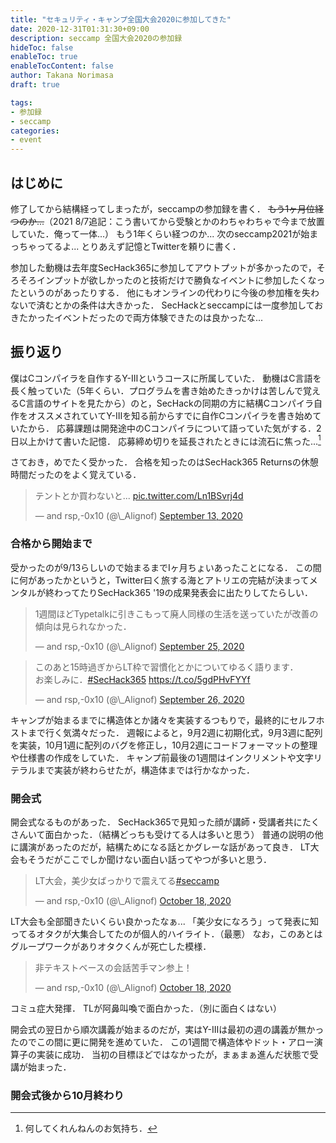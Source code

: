 ```yaml
---
title: "セキュリティ・キャンプ全国大会2020に参加してきた"
date: 2020-12-31T01:31:30+09:00
description: seccamp 全国大会2020の参加録
hideToc: false
enableToc: true
enableTocContent: false
author: Takana Norimasa
draft: true

tags:
- 参加録
- seccamp
categories:
- event
---
```



## はじめに
修了してから結構経ってしまったが，seccampの参加録を書く．
~~もう1ヶ月位経つのか...~~（2021 8/7追記：こう書いてから受験とかのわちゃわちゃで今まで放置していた．俺って一体...）
もう1年くらい経つのか... 次のseccamp2021が始まっちゃってるよ...
とりあえず記憶とTwitterを頼りに書く．

参加した動機は去年度SecHack365に参加してアウトプットが多かったので，そろそろインプットが欲しかったのと技術だけで勝負なイベントに参加したくなったというのがあったりする．
他にもオンラインの代わりに今後の参加権を失わないで済むとかの条件は大きかった．
SecHackとseccampには一度参加しておきたかったイベントだったので両方体験できたのは良かったな...

## 振り返り
僕はCコンパイラを自作するY-Ⅲというコースに所属していた．
動機はC言語を長く触っていた（5年くらい．プログラムを書き始めたきっかけは苦しんで覚えるC言語のサイトを見たから）のと，SecHackの同期の方に結構Cコンパイラ自作をオススメされていてY-Ⅲを知る前からすでに自作Cコンパイラを書き始めていたから．
応募課題は開発途中のCコンパイラについて語っていた気がする．2日以上かけて書いた記憶．
応募締め切りを延長されたときには流石に焦った...[^1]

[^1]:何してくれんねんのお気持ち．

さておき，めでたく受かった．
合格を知ったのはSecHack365 Returnsの休憩時間だったのをよく覚えている．
<blockquote class="twitter-tweet"><p lang="ja" dir="ltr">テントとか買わないと... <a href="https://t.co/Ln1BSvrj4d">pic.twitter.com/Ln1BSvrj4d</a></p>&mdash; and rsp,-0x10 (@\_Alignof) <a href="https://twitter.com/_Alignof/status/1305023875638419461?ref_src=twsrc%5Etfw">September 13, 2020</a></blockquote> <script async src="https://platform.twitter.com/widgets.js" charset="utf-8"></script>

### 合格から開始まで
受かったのが9/13らしいので始まるまでⅠヶ月ちょいあったことになる．
この間に何があったかというと，Twitter曰く旅する海とアトリエの完結が決まってメンタルが終わってたりSecHack365 '19の成果発表会に出たりしてたらしい．
<blockquote class="twitter-tweet"><p lang="ja" dir="ltr">1週間ほどTypetalkに引きこもって廃人同様の生活を送っていたが改善の傾向は見られなかった．</p>&mdash; and rsp,-0x10 (@\_Alignof) <a href="https://twitter.com/_Alignof/status/1309376126976892929?ref_src=twsrc%5Etfw">September 25, 2020</a></blockquote> <script async src="https://platform.twitter.com/widgets.js" charset="utf-8"></script>
<blockquote class="twitter-tweet"><p lang="ja" dir="ltr">このあと15時過ぎからLT枠で習慣化とかについてゆるく語ります．<br>お楽しみに．<a href="https://twitter.com/hashtag/SecHack365?src=hash&amp;ref_src=twsrc%5Etfw">#SecHack365</a> <a href="https://t.co/5gdPHvFYYf">https://t.co/5gdPHvFYYf</a></p>&mdash; and rsp,-0x10 (@\_Alignof) <a href="https://twitter.com/_Alignof/status/1309722658402041862?ref_src=twsrc%5Etfw">September 26, 2020</a></blockquote> <script async src="https://platform.twitter.com/widgets.js" charset="utf-8"></script>
キャンプが始まるまでに構造体とか諸々を実装するつもりで，最終的にセルフホストまで行く気満々だった．
週報によると，9月2週に初期化式，9月3週に配列を実装，10月1週に配列のバグを修正し，10月2週にコードフォーマットの整理や仕様書の作成をしていた．
キャンプ前最後の1週間はインクリメントや文字リテラルまで実装が終わらせたが，構造体までは行かなかった．

### 開会式
開会式なるものがあった．
SecHack365で見知った顔が講師・受講者共にたくさんいて面白かった．（結構どっちも受けてる人は多いと思う）
普通の説明の他に講演があったのだが，結構ためになる話とかグレーな話があって良き．
LT大会もそうだがここでしか聞けない面白い話ってやつが多いと思う．
<blockquote class="twitter-tweet"><p lang="ja" dir="ltr">LT大会，美少女ばっかりで震えてる<a href="https://twitter.com/hashtag/seccamp?src=hash&amp;ref_src=twsrc%5Etfw">#seccamp</a></p>&mdash; and rsp,-0x10 (@\_Alignof) <a href="https://twitter.com/_Alignof/status/1317753504685981696?ref_src=twsrc%5Etfw">October 18, 2020</a></blockquote> <script async src="https://platform.twitter.com/widgets.js" charset="utf-8"></script>
LT大会も全部聞きたいくらい良かったなぁ...
「美少女になろう」って発表に知ってるオタクが大集合してたのが個人的ハイライト．（最悪）
なお，このあとはグループワークがありオタクくんが死亡した模様．
<blockquote class="twitter-tweet"><p lang="ja" dir="ltr">非テキストベースの会話苦手マン参上！</p>&mdash; and rsp,-0x10 (@\_Alignof) <a href="https://twitter.com/_Alignof/status/1317775805183717376?ref_src=twsrc%5Etfw">October 18, 2020</a></blockquote> <script async src="https://platform.twitter.com/widgets.js" charset="utf-8"></script>
コミュ症大発揮．
TLが阿鼻叫喚で面白かった．（別に面白くはない）

開会式の翌日から順次講義が始まるのだが，実はY-Ⅲは最初の週の講義が無かったのでこの間に更に開発を進めていた．
この1週間で構造体やドット・アロー演算子の実装に成功．
当初の目標ほどではなかったが，まぁまぁ進んだ状態で受講が始まった．

### 開会式後から10月終わり


